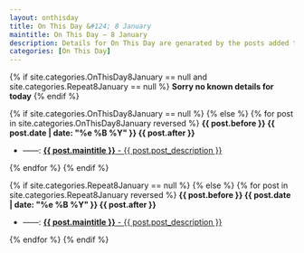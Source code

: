 ```yaml
---
layout: onthisday
title: On This Day &#124; 8 January
maintitle: On This Day — 8 January
description: Details for On This Day are genarated by the posts added to the website so the content is subject to changes/updates over time.
categories: [On This Day]
---
```


{% if site.categories.OnThisDay8January == null and site.categories.Repeat8January == null %}
<strong>Sorry no known details for today</strong>
{% endif %}

{% if site.categories.OnThisDay8January == null %}
{% else %}
{% for post in site.categories.OnThisDay8January reversed %}
<strong>{{ post.before }} {{ post.date | date: "%e %B %Y" }} {{ post.after }}</strong>
<ul>
<li> ——: <a href="{{ post.url }}"><strong>{{ post.maintitle }}</strong> - {{ post.post_description }}</a></li>
</ul>
{% endfor %}
{% endif %}

{% if site.categories.Repeat8January == null %}
{% else %}
{% for post in site.categories.Repeat8January reversed %}
<strong>{{ post.before }} {{ post.date | date: "%e %B %Y" }} {{ post.after }}</strong>
<ul>
<li> ——: <a href="{{ post.url }}"><strong>{{ post.maintitle }}</strong> - {{ post.post_description }}</a></li>
</ul>
{% endfor %}
{% endif %}
